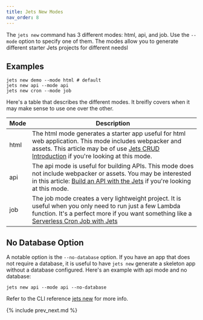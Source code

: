 ```yaml
---
title: Jets New Modes
nav_order: 8
---
```


The `jets new` command has 3 different modes: html, api, and job. Use the `--mode` option to specify one of them.  The modes allow you to generate different starter Jets projects for different needsl

## Examples

    jets new demo --mode html # default
    jets new api --mode api
    jets new cron --mode job

Here's a table that describes the different modes. It breifly covers when it may make sense to use one over the other. 

Mode | Description
--- | ---
html | The html mode generates a starter app useful for html web application. This mode includes webpacker and assets. This article may be of use [Jets CRUD Introduction](https://blog.boltops.com/2018/09/07/jets-tutorial-crud-app-introduction-part-1) if you're looking at this mode.
api | The api mode is useful for building APIs. This mode does not include webpacker or assets.  You may be interested in this article: [Build an API with the Jets](https://blog.boltops.com/2019/01/13/build-an-api-service-with-jets-ruby-serverless-framework) if you're looking at this mode.
job | The job mode creates a very lightweight project. It is useful when you only need to run just a few Lambda function. It's a perfect more if you want something like a [Serverless Cron Job with Jets](https://blog.boltops.com/2019/01/03/serverless-ruby-cron-jobs-with-jets-route53-backup)

## No Database Option

A notable option is the `--no-database` option.  If you have an app that does not require a database, it is useful to have `jets new` generate a skeleton app without a database configured.  Here's an example with api mode and no database:

    jets new api --mode api --no-database
    
Refer to the CLI reference [jets new](http://rubyonjets.com/reference/jets-new/) for more info.

{% include prev_next.md %}